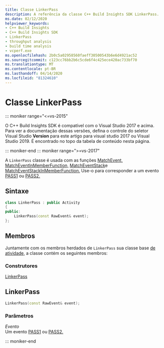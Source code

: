 ```yaml
---
title: Classe LinkerPass
description: A referência da classe C++ Build Insights SDK LinkerPass.
ms.date: 02/12/2020
helpviewer_keywords:
- C++ Build Insights
- C++ Build Insights SDK
- LinkerPass
- throughput analysis
- build time analysis
- vcperf.exe
ms.openlocfilehash: 2b0c5a02958560faeff30500543b6e6d4921ac52
ms.sourcegitcommit: c123cc76bb2b6c5cde6f4c425ece420ac733bf70
ms.translationtype: MT
ms.contentlocale: pt-BR
ms.lasthandoff: 04/14/2020
ms.locfileid: "81324610"
---
```

# <a name="linkerpass-class"></a>Classe LinkerPass

::: moniker range="<=vs-2015"

O C++ Build Insights SDK é compatível com o Visual Studio 2017 e acima. Para ver a documentação dessas versões, defina o controle do seletor Visual Studio **Version** para este artigo para visual studio 2017 ou Visual Studio 2019. É encontrado no topo da tabela de conteúdo nesta página.

::: moniker-end
::: moniker range=">=vs-2017"

A `LinkerPass` classe é usada com as funções [MatchEvent,](../functions/match-event.md) [MatchEventInMemberFunction,](../functions/match-event-in-member-function.md) [MatchEventStack](../functions/match-event-stack.md)e [MatchEventStackInMemberFunction.](../functions/match-event-stack-in-member-function.md) Use-o para corresponder a um evento [PASS1](../event-table.md#pass1) ou [PASS2.](../event-table.md#pass2)

## <a name="syntax"></a>Sintaxe

```cpp
class LinkerPass : public Activity
{
public:
    LinkerPass(const RawEvent& event);
};
```

## <a name="members"></a>Membros

Juntamente com os membros herdados de `LinkerPass` sua classe base [de atividade,](activity.md) a classe contém os seguintes membros:

### <a name="constructors"></a>Construtores

[LinkerPass](#linker-pass)

## <a name="linkerpass"></a><a name="linker-pass"></a>LinkerPass

```cpp
LinkerPass(const RawEvent& event);
```

### <a name="parameters"></a>Parâmetros

*Evento*\
Um evento [PASS1](../event-table.md#pass1) ou [PASS2.](../event-table.md#pass2)

::: moniker-end
